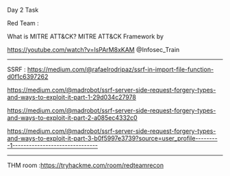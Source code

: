 Day 2 Task


Red Team :


What is MITRE ATT&CK? MITRE ATT&CK Framework by 


https://youtube.com/watch?v=IsPArM8xKAM @Infosec_Train


----------------------------------------------------------------------------------------------------------------------------------------------------------------------------


SSRF : https://medium.com/@rafaelrodripaz/ssrf-in-import-file-function-d0f1c6397262


https://medium.com/@madrobot/ssrf-server-side-request-forgery-types-and-ways-to-exploit-it-part-1-29d034c27978


https://medium.com/@madrobot/ssrf-server-side-request-forgery-types-and-ways-to-exploit-it-part-2-a085ec4332c0


https://medium.com/@madrobot/ssrf-server-side-request-forgery-types-and-ways-to-exploit-it-part-3-b0f5997e3739?source=user_profile---------1-------------------------------


----------------------------------------------------------------------------------------------------------------------------------------------------------------------------


THM room :https://tryhackme.com/room/redteamrecon

